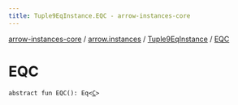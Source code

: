 ```yaml
---
title: Tuple9EqInstance.EQC - arrow-instances-core
---
```


[arrow-instances-core](../../index.html) / [arrow.instances](../index.html) / [Tuple9EqInstance](index.html) / [EQC](./-e-q-c.html)

# EQC

`abstract fun EQC(): Eq<`[`C`](index.html#C)`>`
